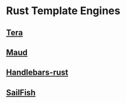 # Rust Template Engines

## [Tera](https://github.com/Keats/tera)

## [Maud](https://github.com/lambda-fairy/maud)

## [Handlebars-rust](https://github.com/sunng87/handlebars-rust)

## [SailFish](https://github.com/rust-sailfish/sailfish)
